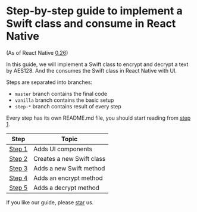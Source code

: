 # Step-by-step guide to implement a Swift class and consume in React Native

(As of React Native [0.26](http://facebook.github.io/react-native/releases/0.26/))

In this guide, we will implement a Swift class to encrypt and decrypt a text by AES128. And the consumes the Swift class in React Native with UI.

Steps are separated into branches:
* `master` branch contains the final code
* `vanilla` branch contains the basic setup
* `step-*` branch contains result of every step

Every step has its own README.md file, you should start reading from [step 1](https://github.com/candrholdings/reactnative-crypto-demo/blob/step-1/README.md).

| Step                                                                            | Topic                     |
| ------------------------------------------------------------------------------- | ------------------------- |
| [Step 1](https://github.com/candrholdings/reactnative-crypto-demo/tree/step-1/) | Adds UI components        |
| [Step 2](https://github.com/candrholdings/reactnative-crypto-demo/tree/step-2/) | Creates a new Swift class |
| [Step 3](https://github.com/candrholdings/reactnative-crypto-demo/tree/step-3/) | Adds a new Swift method   |
| [Step 4](https://github.com/candrholdings/reactnative-crypto-demo/tree/step-4/) | Adds an encrypt method    |
| [Step 5](https://github.com/candrholdings/reactnative-crypto-demo/tree/step-5/) | Adds a decrypt method     |

If you like our guide, please [star](https://github.com/candrholdings/reactnative-crypto-demo/stargazers) us.

